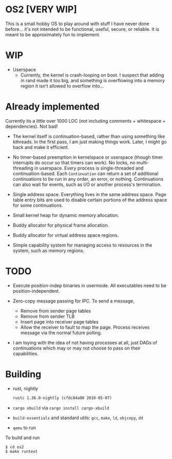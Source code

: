 # OS2 [VERY WIP]

This is a small hobby OS to play around with stuff I have never done before...
it's not intended to be functional, useful, secure, or reliable. It is meant to
be approximately fun to implement.

# WIP

- Userspace
    - Currently, the kernel is crash-looping on boot. I suspect that adding in
      rand made it too big, and something is overflowing into a memory region
      it isn't allowed to overflow into...

# Already implemented

Currently its a little over 1000 LOC (not including comments + whitespace +
dependencies). Not bad!

- The kernel itself is continuation-based, rather than using something like
  kthreads. In the first pass, I am just making things work. Later, I might
  go back and make it efficient.

- No timer-based preemption in kernelspace or userspace (though timer
  interrupts do occur so that timers can work). No locks, no multi-threading in
  userspace. Every process is single-threaded and continuation-based. Each
  `Continuation` can return a set of additional continuations to be run in any
  order, an error, or nothing. Continuations can also wait for events, such as
  I/O or another process's termination.

- Single address space. Everything lives in the same address space. Page table
  entry bits are used to disable certain portions of the address space for some
  continuations.

- Small kernel heap for dynamic memory allocation.

- Buddy allocator for physical frame allocation.

- Buddy allocator for virtual address space regions.

- Simple capability system for managing access to resources in the system, such
  as memory regions.

# TODO

- Execute position-indep binaries in usermode. All executables need to be
  position-independent.

- Zero-copy message passing for IPC. To send a message,
    - Remove from sender page tables
    - Remove from sender TLB
    - Insert page into receiver page tables
    - Allow the receiver to fault to map the page. Process receives message via
      the normal future polling.

- I am toying with the idea of not having processes at all, just DAGs of
  continuations which may or may not choose to pass on their capabilities.

# Building

- rust, nightly

  ```txt
  rustc 1.36.0-nightly (cfdc84a00 2019-05-07)
  ```

- `cargo xbuild` via `cargo install cargo-xbuild`

- `build-essentials` and standard utils: `gcc`, `make`, `ld`, `objcopy`, `dd`

- `qemu` to run

To build and run
```console
$ cd os2
$ make runtext
```
